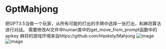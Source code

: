 # GptMahjong
把GPT3.5当做一个玩家，从所有可能的打出的手牌中选择一张打出，和麻将算法进行对战。
需要修改AI文件中human类中的get_move_from_prompt函数中的apikey
麻将的游戏环境来自https://github.com/Haskely/Mahjong
![image](https://github.com/mimelll/GptMahjong/assets/72977816/594cbe0f-0eb0-4ea7-82fa-c398cd1cd330)
![image](https://github.com/mimelll/GptMahjong/assets/72977816/b8e4fa1c-767b-4725-8011-5aee9981ebd9)


